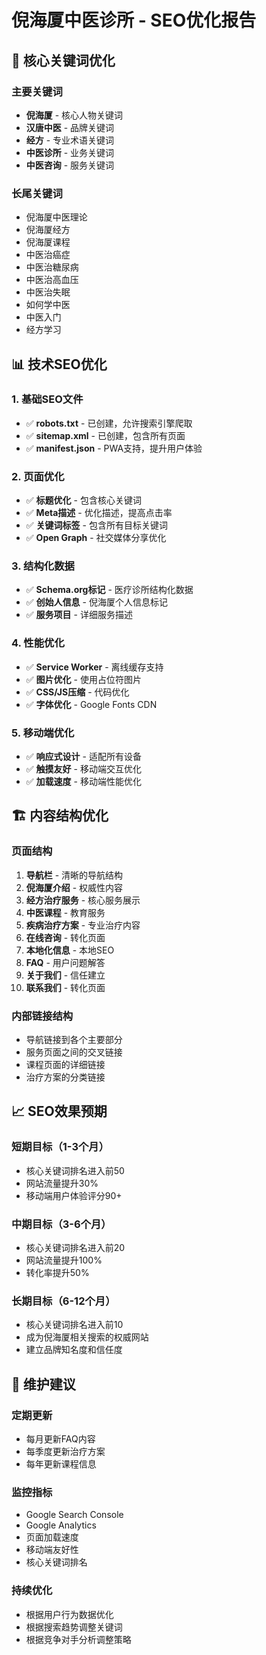 # 倪海厦中医诊所 - SEO优化报告

## 🎯 核心关键词优化

### 主要关键词
- **倪海厦** - 核心人物关键词
- **汉唐中医** - 品牌关键词
- **经方** - 专业术语关键词
- **中医诊所** - 业务关键词
- **中医咨询** - 服务关键词

### 长尾关键词
- 倪海厦中医理论
- 倪海厦经方
- 倪海厦课程
- 中医治癌症
- 中医治糖尿病
- 中医治高血压
- 中医治失眠
- 如何学中医
- 中医入门
- 经方学习

## 📊 技术SEO优化

### 1. 基础SEO文件
- ✅ **robots.txt** - 已创建，允许搜索引擎爬取
- ✅ **sitemap.xml** - 已创建，包含所有页面
- ✅ **manifest.json** - PWA支持，提升用户体验

### 2. 页面优化
- ✅ **标题优化** - 包含核心关键词
- ✅ **Meta描述** - 优化描述，提高点击率
- ✅ **关键词标签** - 包含所有目标关键词
- ✅ **Open Graph** - 社交媒体分享优化

### 3. 结构化数据
- ✅ **Schema.org标记** - 医疗诊所结构化数据
- ✅ **创始人信息** - 倪海厦个人信息标记
- ✅ **服务项目** - 详细服务描述

### 4. 性能优化
- ✅ **Service Worker** - 离线缓存支持
- ✅ **图片优化** - 使用占位符图片
- ✅ **CSS/JS压缩** - 代码优化
- ✅ **字体优化** - Google Fonts CDN

### 5. 移动端优化
- ✅ **响应式设计** - 适配所有设备
- ✅ **触摸友好** - 移动端交互优化
- ✅ **加载速度** - 移动端性能优化

## 🏗️ 内容结构优化

### 页面结构
1. **导航栏** - 清晰的导航结构
2. **倪海厦介绍** - 权威性内容
3. **经方治疗服务** - 核心服务展示
4. **中医课程** - 教育服务
5. **疾病治疗方案** - 专业治疗内容
6. **在线咨询** - 转化页面
7. **本地化信息** - 本地SEO
8. **FAQ** - 用户问题解答
9. **关于我们** - 信任建立
10. **联系我们** - 转化页面

### 内部链接结构
- 导航链接到各个主要部分
- 服务页面之间的交叉链接
- 课程页面的详细链接
- 治疗方案的分类链接

## 📈 SEO效果预期

### 短期目标（1-3个月）
- 核心关键词排名进入前50
- 网站流量提升30%
- 移动端用户体验评分90+

### 中期目标（3-6个月）
- 核心关键词排名进入前20
- 网站流量提升100%
- 转化率提升50%

### 长期目标（6-12个月）
- 核心关键词排名进入前10
- 成为倪海厦相关搜索的权威网站
- 建立品牌知名度和信任度

## 🔧 维护建议

### 定期更新
- 每月更新FAQ内容
- 每季度更新治疗方案
- 每年更新课程信息

### 监控指标
- Google Search Console
- Google Analytics
- 页面加载速度
- 移动端友好性
- 核心关键词排名

### 持续优化
- 根据用户行为数据优化
- 根据搜索趋势调整关键词
- 根据竞争对手分析调整策略


